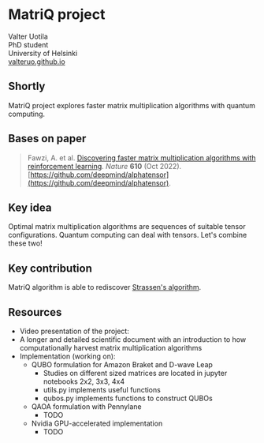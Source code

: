 # MatriQ project

Valter Uotila\
PhD student\
University of Helsinki\
[valteruo.github.io](valteruo.github.io)

## Shortly
MatriQ project explores faster matrix multiplication algorithms with quantum computing.

## Bases on paper
> Fawzi, A. et al. [Discovering faster matrix multiplication algorithms with reinforcement learning](https://www.nature.com/articles/s41586-022-05172-4).
*Nature* **610** (Oct 2022). [https://github.com/deepmind/alphatensor](https://github.com/deepmind/alphatensor).

## Key idea
Optimal matrix multiplication algorithms are sequences of suitable tensor configurations. Quantum computing can deal with tensors. Let's combine these two!

## Key contribution
MatriQ algorithm is able to rediscover [Strassen's algorithm](https://en.wikipedia.org/wiki/Strassen_algorithm).

## Resources
  - Video presentation of the project:
  - A longer and detailed scientific document with an introduction to how computationally harvest matrix multiplication algorithms
  - Implementation (working on):
    - QUBO formulation for Amazon Braket and D-wave Leap
        - Studies on different sized matrices are located in jupyter notebooks 2x2, 3x3, 4x4
        - utils.py implements useful functions
        - qubos.py implements functions to construct QUBOs
    - QAOA formulation with Pennylane
        - TODO
    - Nvidia GPU-accelerated implementation
        - TODO
